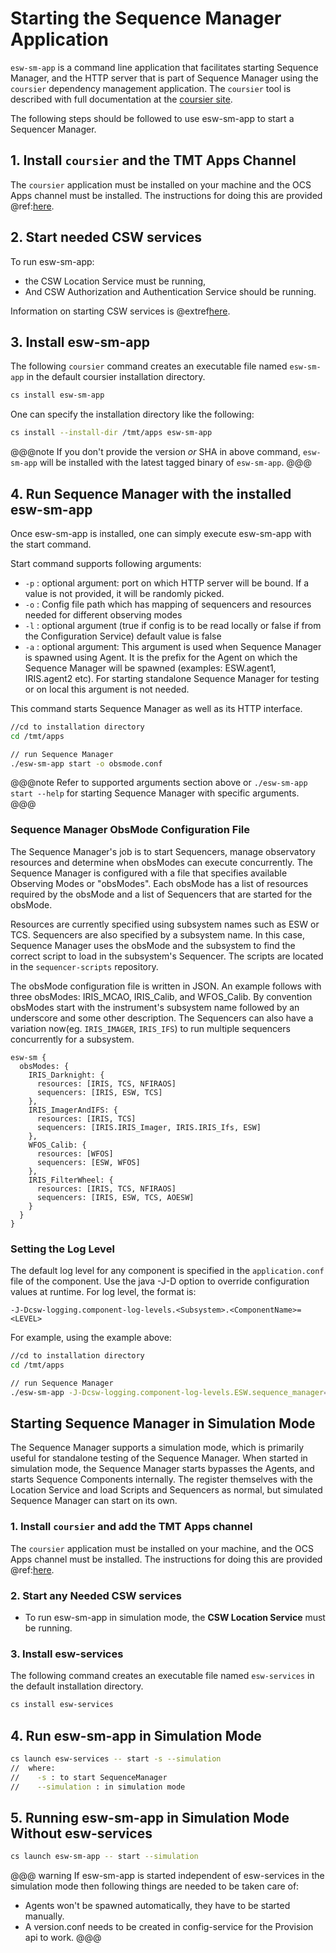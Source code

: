 # Starting the Sequence Manager Application

`esw-sm-app` is a command line application that facilitates starting Sequence Manager, and the HTTP server that is part of
Sequence Manager using the `coursier` dependency management application. The `coursier` tool is described with full documentation
at the [coursier site](https://get-coursier.io).

The following steps should be followed to use esw-sm-app to start a Sequencer Manager.

## 1. Install `coursier` and the TMT Apps Channel

The `coursier` application must be installed on your machine and the OCS Apps channel must be installed.
The instructions for doing this are provided @ref:[here](getting-apps.md).

## 2. Start needed CSW services

To run esw-sm-app:

* the CSW Location Service must be running,
* And CSW Authorization and Authentication Service should be running.

Information on starting CSW services is @extref[here](csw:commons/apps).

## 3. Install esw-sm-app

The following `coursier` command creates an executable file named `esw-sm-app` in the default coursier installation directory.

```bash
cs install esw-sm-app
```

One can specify the installation directory like the following:

```bash
cs install --install-dir /tmt/apps esw-sm-app
```

@@@note
If you don't provide the version *or* SHA in above command, `esw-sm-app` will be installed with the latest tagged binary of `esw-sm-app`.
@@@

## 4. Run Sequence Manager with the installed esw-sm-app

Once esw-sm-app is installed, one can simply execute esw-sm-app with the start command.

Start command supports following arguments:

* `-p` : optional argument: port on which HTTP server will be bound. If a value is not provided, it will be randomly picked.
* `-o` : Config file path which has mapping of sequencers and resources needed for different observing modes
* `-l` : optional argument (true if config is to be read locally or false if from the Configuration Service) default value is false
* `-a` : optional argument: This argument is used when Sequence Manager is spawned using Agent. It is the prefix for the Agent on
        which the Sequence Manager will be spawned (examples: ESW.agent1, IRIS.agent2 etc). For starting standalone Sequence Manager for testing or on local
        this argument is not needed.

This command starts Sequence Manager as well as its HTTP interface.

```bash
//cd to installation directory
cd /tmt/apps

// run Sequence Manager
./esw-sm-app start -o obsmode.conf
```

@@@note
Refer to supported arguments section above or `./esw-sm-app start --help` for starting Sequence Manager with specific arguments.
@@@

### Sequence Manager ObsMode Configuration File

The Sequence Manager's job is to start Sequencers, manage observatory resources and determine when obsModes can execute concurrently.
The Sequence Manager is configured with a file that specifies available Observing Modes or "obsModes".  Each obsMode
has a list of resources required by the obsMode and a list of Sequencers that are started for the obsMode.

Resources are currently specified using subsystem names such as ESW or TCS. Sequencers are also specified by a subsystem name. In this case,
Sequence Manager uses the obsMode and the subsystem to find the correct script to load in the subsystem's Sequencer. The scripts
are located in the `sequencer-scripts` repository.

The obsMode configuration file is written in JSON. An example follows with three obsModes: IRIS_MCAO, IRIS_Calib, and WFOS_Calib.
By convention obsModes start with the instrument's subsystem name followed by an underscore and some other description. The Sequencers can also have a variation now(eg. `IRIS_IMAGER`, `IRIS_IFS`) to run multiple sequencers concurrently for a subsystem.
```
esw-sm {
  obsModes: {
    IRIS_Darknight: {
      resources: [IRIS, TCS, NFIRAOS]
      sequencers: [IRIS, ESW, TCS]
    },
    IRIS_ImagerAndIFS: {
      resources: [IRIS, TCS]
      sequencers: [IRIS.IRIS_Imager, IRIS.IRIS_Ifs, ESW]
    },
    WFOS_Calib: {
      resources: [WFOS]
      sequencers: [ESW, WFOS]
    },
    IRIS_FilterWheel: {
      resources: [IRIS, TCS, NFIRAOS]
      sequencers: [IRIS, ESW, TCS, AOESW]
    }
  }
}
```

### Setting the Log Level

The default log level for any component is specified in the `application.conf` file of the component.
Use the java -J-D option to override configuration values at runtime.  For log level, the format is:

```
-J-Dcsw-logging.component-log-levels.<Subsystem>.<ComponentName>=<LEVEL>
```

For example, using the example above:

```bash
//cd to installation directory
cd /tmt/apps

// run Sequence Manager
./esw-sm-app -J-Dcsw-logging.component-log-levels.ESW.sequence_manager=TRACE start -o obsmode.conf
```

## Starting Sequence Manager in Simulation Mode

The Sequence Manager supports a simulation mode, which is primarily useful for standalone testing of the Sequence
Manager. When started in simulation mode, the Sequence Manager starts bypasses the Agents, and starts Sequence Components
internally. The register themselves with the Location Service and load Scripts and Sequencers as normal, but simulated
Sequence Manager can start on its own.

### 1. Install `coursier` and add the TMT Apps channel

The `coursier` application must be installed on your machine, and the OCS Apps channel must be installed.
The instructions for doing this are provided @ref:[here](getting-apps.md).

### 2. Start any Needed CSW services

* To run esw-sm-app in simulation mode, the **CSW Location Service** must be running.

### 3. Install esw-services

The following command creates an executable file named `esw-services` in the default installation directory.

```bash
cs install esw-services
```

## 4. Run esw-sm-app in Simulation Mode

```bash
cs launch esw-services -- start -s --simulation
//  where:
//    -s : to start SequenceManager
//    --simulation : in simulation mode
```

## 5. Running esw-sm-app in Simulation Mode Without esw-services

```bash
cs launch esw-sm-app -- start --simulation
```

@@@ warning
If esw-sm-app is started independent of esw-services in the simulation mode then following things are needed to be taken care of:

* Agents won't be spawned automatically, they have to be started manually.
* A version.conf needs to be created in config-service for the Provision api to work.
@@@
